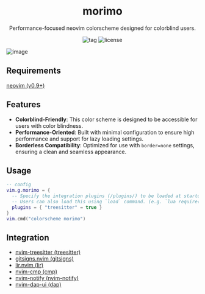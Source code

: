 <h1 align="center">morimo</h1>
<div align="center">
  <p>Performance-focused neovim colorscheme designed for colorblind users.</p>
  <img alt="tag" src="https://img.shields.io/github/v/tag/ttak0422/morimo?style=for-the-badge&label=latest%20tag&color=orange">
  <img alt="license" src="https://img.shields.io/github/license/ttak0422/morimo?style=for-the-badge">
</div>

![image](https://github.com/ttak0422/morimo/assets/15827817/8ec442bb-47d2-4fc9-b505-477394b3ee7b)

## Requirements

[neovim (v0.9+)](https://github.com/neovim/neovim)

## Features

- **Colorblind-Friendly**: This color scheme is designed to be accessible for users with color blindness.
- **Performance-Oriented**: Built with minimal configuration to ensure high performance and support for lazy loading settings.
- **Borderless Compatibility**: Optimized for use with `border=none` settings, ensuring a clean and seamless appearance.

## Usage

```lua
-- config
vim.g.morimo = {
  -- Specify the integration plugins (/plugins/) to be loaded at startup.
  -- Users can also load this using `load` command. (e.g. `lua require("morimo").load("treesitter")`)
  plugins = { "treesitter" = true }
}
vim.cmd("colorscheme morimo")
```

## Integration 

- [nvim-treesitter (treesitter)](https://github.com/nvim-treesitter/nvim-treesitter)
- [gitsigns.nvim (gitsigns)](https://github.com/lewis6991/gitsigns.nvim)
- [lir.nvim (lir)](https://github.com/tamago324/lir.nvim)
- [nvim-cmp (cmp)](https://github.com/hrsh7th/nvim-cmp)
- [nvim-notify (nvim-notify)](https://github.com/rcarriga/nvim-notify)
- [nvim-dap-ui (dap)](https://github.com/rcarriga/nvim-dap-ui)
